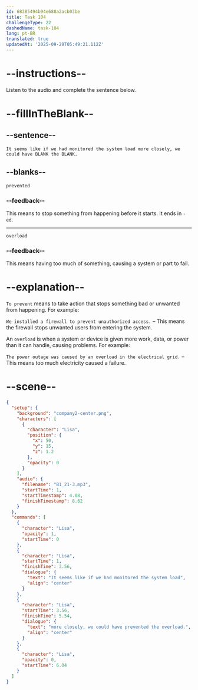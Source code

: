 ```yaml
---
id: 68385494b94e688a2acb03be
title: Task 104
challengeType: 22
dashedName: task-104
lang: pt-BR
translated: true
updatedAt: '2025-09-29T05:49:21.112Z'
---
```


<!-- (Audio) Lisa: It seems like if we had monitored the system load more closely, we could have prevented the overload. -->

# --instructions--

Listen to the audio and complete the sentence below.

# --fillInTheBlank--

## --sentence--

`It seems like if we had monitored the system load more closely, we could have BLANK the BLANK.`

## --blanks--

`prevented`

### --feedback--

This means to stop something from happening before it starts. It ends in `-ed`.

---

`overload`

### --feedback--

This means having too much of something, causing a system or part to fail.

# --explanation--

`To prevent` means to take action that stops something bad or unwanted from happening. For example:

`We installed a firewall to prevent unauthorized access.` – This means the firewall stops unwanted users from entering the system.

An `overload` is when a system or device is given more work, data, or power than it can handle, causing problems. For example:

`The power outage was caused by an overload in the electrical grid.` – This means too much electricity caused a failure.

# --scene--

```json
{
  "setup": {
    "background": "company2-center.png",
    "characters": [
      {
        "character": "Lisa",
        "position": {
          "x": 50,
          "y": 15,
          "z": 1.2
        },
        "opacity": 0
      }
    ],
    "audio": {
      "filename": "B1_21-3.mp3",
      "startTime": 1,
      "startTimestamp": 4.08,
      "finishTimestamp": 8.62
    }
  },
  "commands": [
    {
      "character": "Lisa",
      "opacity": 1,
      "startTime": 0
    },
    {
      "character": "Lisa",
      "startTime": 1,
      "finishTime": 3.56,
      "dialogue": {
        "text": "It seems like if we had monitored the system load",
        "align": "center"
      }
    },
    {
      "character": "Lisa",
      "startTime": 3.56,
      "finishTime": 5.54,
      "dialogue": {
        "text": "more closely, we could have prevented the overload.",
        "align": "center"
      }
    },
    {
      "character": "Lisa",
      "opacity": 0,
      "startTime": 6.04
    }
  ]
}
```
